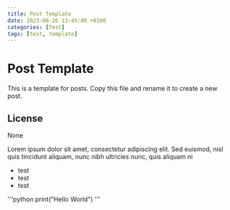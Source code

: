 ```yaml
---
title: Post Template
date: 2023-06-26 13:45:00 +0100
categories: [Test]
tags: [test, template]
---
```

# Post Template
This is a template for posts. Copy this file and rename it to create a new post.


## License
None

Lorem ipsum dolor sit amet, consectetur adipiscing elit. Sed euismod, nisl quis tincidunt aliquam, nunc nibh ultricies nunc, quis aliquam ni


* test
* test
* test


'''python
print("Hello World")
'''
